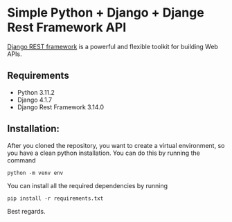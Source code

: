# Simple Python + Django + Djange Rest Framework API
[Django REST framework](http://www.django-rest-framework.org/) is a powerful and flexible toolkit for building Web APIs.

## Requirements
- Python 3.11.2
- Django 4.1.7
- Django Rest Framework 3.14.0

## Installation:
After you cloned the repository, you want to create a virtual environment, so you have a clean python installation.
You can do this by running the command
```
python -m venv env
```

You can install all the required dependencies by running
```
pip install -r requirements.txt
```


Best regards.